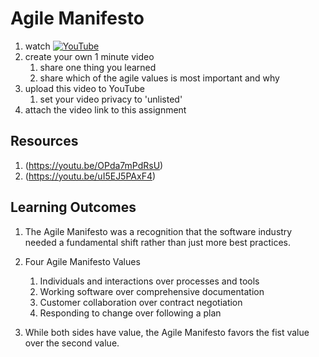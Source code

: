 # Agile Manifesto

1. watch [![YouTube](https://i.ytimg.com/vi/rf8Gi2RLKWQ/default.jpg)](https://www.youtube.com/watch?v=rf8Gi2RLKWQ)
2. create your own 1 minute video 
	1. share one thing you learned
	1. share which of the agile values is most important and why
3. upload this video to YouTube
	1. set your video privacy to 'unlisted'
4. attach the video link to this assignment

## Resources
1. (https://youtu.be/OPda7mPdRsU)
1. (https://youtu.be/uI5EJ5PAxF4)

## Learning Outcomes

1. The Agile Manifesto was a recognition that the software industry needed a fundamental shift rather than just more best practices.  

1. Four Agile Manifesto Values

    1. Individuals and interactions over processes and tools 
    1. Working software over comprehensive documentation 
    1. Customer collaboration over contract negotiation 
    1. Responding to change over following a plan

1. While both sides have value, the Agile Manifesto favors the fist value over the second value. 
